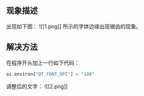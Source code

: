 ## 现象描述
出现如下图：
![[1.png]]
所示的字体边缘出现锯齿的现象。
## 解决方法
在程序开头加上一行如下代码：
```python
os.environ["QT_FONT_DPI"] = "100"
```
调整后的文字：
![[2.png]]
